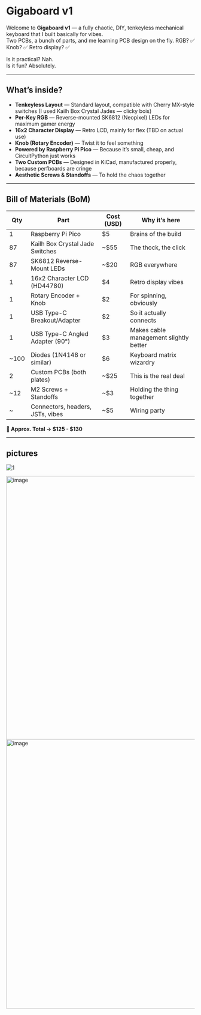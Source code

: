 # Gigaboard v1

Welcome to **Gigaboard v1** — a fully chaotic, DIY, tenkeyless mechanical keyboard that I built basically for vibes.  
Two PCBs, a bunch of parts, and me learning PCB design on the fly. RGB? ✅ Knob? ✅ Retro display? ✅

Is it practical? Nah.  
Is it fun? Absolutely.  


---

## What’s inside?

- **Tenkeyless Layout** — Standard layout, compatible with Cherry MX-style switches (I used Kailh Box Crystal Jades — clicky bois)
- **Per-Key RGB** — Reverse-mounted SK6812 (Neopixel) LEDs for maximum gamer energy
- **16x2 Character Display** — Retro LCD, mainly for flex (TBD on actual use)
- **Knob (Rotary Encoder)** — Twist it to feel something
- **Powered by Raspberry Pi Pico** — Because it’s small, cheap, and CircuitPython just works
- **Two Custom PCBs** — Designed in KiCad, manufactured properly, because perfboards are cringe
- **Aesthetic Screws & Standoffs** — To hold the chaos together

---


## Bill of Materials (BoM)

| Qty  | Part                                   | Cost (USD)     | Why it’s here                          |
| ---- | -------------------------------------- | -------------- | -------------------------------------- |
| 1    | Raspberry Pi Pico                      | $5             | Brains of the build                    |
| 87   | Kailh Box Crystal Jade Switches        | ~$55           | The thock, the click                   |
| 87   | SK6812 Reverse-Mount LEDs              | ~$20           | RGB everywhere                         |
| 1    | 16x2 Character LCD (HD44780)           | $4             | Retro display vibes                    |
| 1    | Rotary Encoder + Knob                  | $2             | For spinning, obviously                |
| 1    | USB Type-C Breakout/Adapter            | $2             | So it actually connects                 |
| 1    | USB Type-C Angled Adapter (90°)        | $3             | Makes cable management slightly better |
| ~100 | Diodes (1N4148 or similar)             | $6             | Keyboard matrix wizardry                |
| 2    | Custom PCBs (both plates)              | ~$25           | This is the real deal                   |
| ~12  | M2 Screws + Standoffs                  | ~$3            | Holding the thing together              |
| ~    | Connectors, headers, JSTs, vibes       | ~$5            | Wiring party                            |

**💸 Approx. Total → $125 - $130** 

---
## pictures

![1](https://github.com/user-attachments/assets/2a8118d6-b1f2-4a06-b1c4-ce0c71277987)

<img width="701" alt="image" src="https://github.com/user-attachments/assets/ea202d03-6d77-4707-85eb-e1364563d882" />
<img width="718" alt="image" src="https://github.com/user-attachments/assets/069a9082-5f79-41d8-984e-6ad1d225c5d8" />





